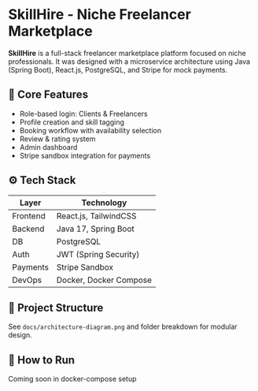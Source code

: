 # SkillHire - Niche Freelancer Marketplace

**SkillHire** is a full-stack freelancer marketplace platform focused on niche professionals. It was designed with a microservice architecture using Java (Spring Boot), React.js, PostgreSQL, and Stripe for mock payments.

## 🎯 Core Features
- Role-based login: Clients & Freelancers
- Profile creation and skill tagging
- Booking workflow with availability selection
- Review & rating system
- Admin dashboard
- Stripe sandbox integration for payments

## ⚙️ Tech Stack
| Layer | Technology |
|-------|------------|
| Frontend | React.js, TailwindCSS |
| Backend | Java 17, Spring Boot |
| DB | PostgreSQL |
| Auth | JWT (Spring Security) |
| Payments | Stripe Sandbox |
| DevOps | Docker, Docker Compose |

## 📁 Project Structure
See `docs/architecture-diagram.png` and folder breakdown for modular design.

## 🚀 How to Run
Coming soon in docker-compose setup
